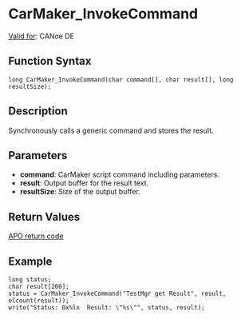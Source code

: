 # CarMaker_InvokeCommand

[Valid for](../../../Shared/FeatureAvailability.md): CANoe DE

## Function Syntax

```plaintext
long CarMaker_InvokeCommand(char command[], char result[], long resultSize);
```

## Description

Synchronously calls a generic command and stores the result.

## Parameters

- **command**: CarMaker script command including parameters.
- **result**: Output buffer for the result text.
- **resultSize**: Size of the output buffer.

## Return Values

[APO return code](../CAPLfunctionsCarMakerReturnCodes.md)

## Example

```plaintext
long status;
char result[200];
status = CarMaker_InvokeCommand("TestMgr get Result", result, elcount(result));
write("Status: 0x%lx  Result: \"%s\"", status, result);
```
